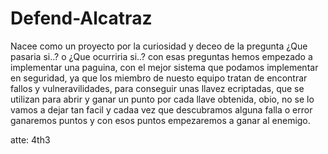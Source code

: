 # Defend-Alcatraz
Nacee como un proyecto por la curiosidad y deceo de la pregunta ¿Que pasaria si..? o ¿Que ocurriria si..? con esas preguntas hemos empezado a implementar una paguina, con el mejor sistema que podamos implementar en seguridad, ya que los miembro de nuesto equipo tratan de encontrar fallos y vulneravilidades, para conseguir unas llavez ecriptadas, que se utilizan para abrir y ganar un punto por cada llave obtenida, obio, no se lo vamos a dejar tan facil y cadaa vez que descubramos alguna falla o error ganaremos puntos y con esos puntos empezaremos a ganar al enemigo.

atte: 4th3

